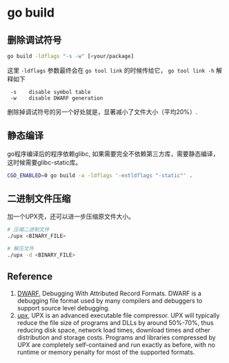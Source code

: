 <!---
markmeta_author: wongoo
markmeta_date: 2019-01-16
markmeta_title: Go Build
markmeta_categories: 编程语言
markmeta_tags: golang,build
-->

# go build

## 删除调试符号

```bash
go build -ldflags "-s -w" [<your/package]
```

这里 `-ldflags` 参数最终会在 `go tool link` 的时候传给它， `go tool link -h` 解释如下

```
 -s    disable symbol table
 -w    disable DWARF generation
```

删除掉调试符号的另一个好处就是，显著减小了文件大小（平均20%）.

## 静态编译

go程序编译后的程序依赖glibc, 如果需要完全不依赖第三方库，需要静态编译，这时候需要glibc-static库。

```bash
CGO_ENABLED=0 go build -a -ldflags '-extldflags "-static"' .
```

## 二进制文件压缩

加一个UPX壳，还可以进一步压缩原文件大小。

```bash
# 压缩二进制文件
./upx <BINARY_FILE>

# 解压文件
./upx -d <BINARY_FILE>
```


## Reference

1. [DWARF](http://dwarfstd.org), Debugging With Attributed Record Formats. DWARF is a debugging file format used by many compilers and debuggers to support source level debugging. 
2. [upx](https://github.com/upx/upx), UPX is an advanced executable file compressor. UPX will typically reduce the file size of programs and DLLs by around 50%-70%, thus reducing disk space, network load times, download times and other distribution and storage costs. Programs and libraries compressed by UPX are completely self-contained and run exactly as before, with no runtime or memory penalty for most of the supported formats.


